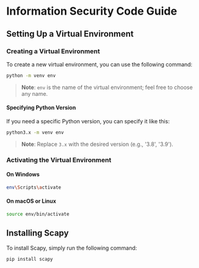 # Information Security Code Guide

## Setting Up a Virtual Environment

### Creating a Virtual Environment

To create a new virtual environment, you can use the following command:

```bash
python -m venv env
```

> **Note**: `env` is the name of the virtual environment; feel free to choose any name.

#### Specifying Python Version

If you need a specific Python version, you can specify it like this:

```bash
python3.x -m venv env
```

> **Note**: Replace `3.x` with the desired version (e.g., '3.8', '3.9').

### Activating the Virtual Environment

#### On Windows

```bash
env\Scripts\activate
```

#### On macOS or Linux

```bash
source env/bin/activate
```

## Installing Scapy

To install Scapy, simply run the following command:

```bash
pip install scapy
```
